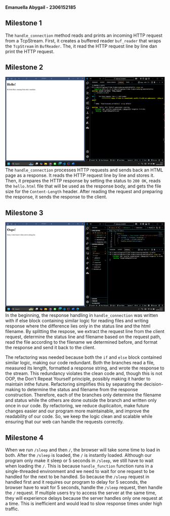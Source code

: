**Emanuella Abygail - 2306152185**

## Milestone 1
The `handle_connection` method reads and prints an incoming HTTP request from a TcpStream. First, it creates a buffered reader `buf_reader` that wraps the `TcpStream` in `BufReader`. The, it read the HTTP request line by line dan print the HTTP request.

## Milestone 2
![Commit 2 screen capture](/assets/image_1.png)
The `handle_connection` processes HTTP requests and sends back an HTML page as a response. It reads the HTTP request line by line and stores it. Then, it prepares the HTTP response by setting the status to `200 OK`, reads the `hello.html` file that will be used as the response body, and gets the file size for the `Content-Length` header. After reading the request and preparing the response, it sends the response to the client.

## Milestone 3
![Commit 3 screen capture](/assets/image_2.png)
In the beginning, the response handling in `handle_connection` was written with if else block containing similar logic for reading files and writing response where the difference lies only in the status line and the html filename. By splitting the respose, we extract the request line from the client request, determine the status line and filename based on the request path, read the file according to the filename we determined before, and format the response and send it back to the client. 

The refactoring was needed because both the `if` and `else` block contained similar logic, making our code redundant. Both the branches read a file, measured its length, formatted a response string, and wrote the response to the stream. This redundancy violates the clean code and, though this is not OOP, the Don't Repeat Yourself principle, possibly making it harder to maintain inthe future. Refactoring simplifies this by separating the decision-making to determine the status and filename from the response construction. Therefore, each of the branches only determine the filename and status while the others are done outside the branch and written only once in our code. By refactoring, we reduce duplicaiton, make future changes easier and our program more maintainable, and improve the readability of our code. So, we keep the logic clean and scalable while ensuring that our web can handle the requests correctly.

## Milestone 4
When we run `/sleep` and then `/`, the browser will take some time to load in both. After the `/sleep` is loaded, the `/` is instantly loaded. Although our program only make it sleep or 5 seconds in `/sleep`, we still have to wait when loading the `/`. This is because `handle_function` function runs in a single-threaded environment and we need to wait for one request to be handled for the next to be handled. So because the `/sleep` request in handled first and it requires our program to delay for 5 seconds, the browser have to wait for 5 seconds, handle the `/sleep` request, then handle the `/` request. If multiple users try to access the server at the same time, they will experience delays because the server handles only one request at a time. This is inefficient and would lead to slow response times under high traffic.